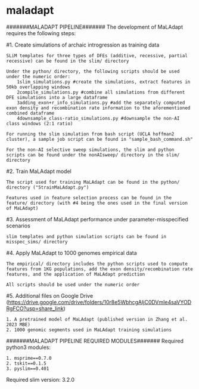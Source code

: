 # maladapt

#######MALADAPT PIPELINE#######
The development of MaLAdapt requires the following steps:

#1. Create simulations of archaic introgression as training data

	SLiM templates for three types of DFEs (additive, recessive, partial recessive) can be found in the slim/ directory

	Under the python/ directory, the following scripts should be used under the numeric order:
		1slim_simulations.py #create the simulations, extract features in 50kb overlapping windows
		2compile_simulations.py #combine all simulations from different DFE simulations into a large dataframe
		3adding_exon+r_info_simulations.py #add the separately computed exon density and recombination rate information to the aforementioned combined dataframe
		4downsample_class-ratio_simulations.py #downsample the non-AI class windows (2:1 ratio)

	For running the slim simulation from bash script (UCLA hoffman2 cluster), a sample job script can be found in "sample_bash_command.sh"

	For the non-AI selective sweep simulations, the slim and python scripts can be found under the nonAIsweep/ directory in the slim/ directory

#2. Train MaLAdapt model
	
	The script used for training MaLAdapt can be found in the python/ directory ("5trainMaLAdapt.py")
	
	Features used in feature selection process can be found in the feature/ directory (with #4 being the ones used in the final version of MaLAdapt)


#3. Assessment of MaLAdapt performance under parameter-misspecified scenarios

	slim templates and python simulation scripts can be found in misspec_sims/ directory


#4. Apply MaLAdapt to 1000 genomes empirical data

	The empirical/ directory includes the python scripts used to compute features from 1KG populations, add the exon density/recombination rate features, and the application of MaLAdapt prediction

	All scripts should be used under the numeric order


#5. Additional files on Google Drive (https://drive.google.com/drive/folders/10r8e5WbhcgAIjC0DVmIe4saVYODRgFCO?usp=share_link)

	1. A pretrained model of MaLAdapt (published version in Zhang et al. 2023 MBE)
	2. 1000 genomic segments used in MaLAdapt training simulations


#######MALADAPT PIPELINE REQUIRED MODULES#######
Required python3 modules:

	1. msprime==0.7.0
	2. tskit==0.1.5
	3. pyslim==0.401

Required slim version: 3.2.0

